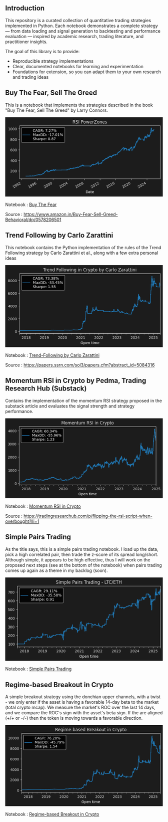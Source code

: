 ## Introduction

This repository is a curated collection of quantitative trading strategies implemented in Python. Each notebook demonstrates a complete strategy — from data loading and signal generation to backtesting and performance evaluation — inspired by academic research, trading literature, and practitioner insights.

The goal of this library is to provide:
- Reproducible strategy implementations
- Clear, documented notebooks for learning and experimentation
- Foundations for extension, so you can adapt them to your own research and trading ideas

## Buy The Fear, Sell The Greed 

This is a notebook that implements the strategies described in the book "Buy The Fear, Sell The Greed" by Larry Connors.

![Alt text](figures/rsi_powerzones.png)

Notebook : [Buy The Fear](https://github.com/chickenopoulos/strategy-library/blob/master/Buy%20The%20Fear.ipynb)

Source : https://www.amazon.in/Buy-Fear-Sell-Greed-Behavioral/dp/0578206501

## Trend Following by Carlo Zarattini

This notebook contains the Python implementation of the rules of the Trend Following strategy by Carlo Zarattini et al., along with a few extra personal ideas

![Alt text](figures/donchian_channels_by_carlo_zarattini.png)

Notebook : [Trend-Following by Carlo Zarattini](https://github.com/chickenopoulos/strategy-library/blob/master/Trend-Following%20by%20Carlo%20Zarattini.ipynb)

Source : https://papers.ssrn.com/sol3/papers.cfm?abstract_id=5084316

## Momentum RSI in Crypto by Pedma, Trading Research Hub (Substack)

Contains the implementation of the momentum RSI strategy proposed in the substack article and evaluates the signal strength and strategy performance.

![Alt text](figures/momentum_rsi_crypto_pedma.png)

Notebook : [Momentum RSI in Crypto](https://github.com/chickenopoulos/strategy-library/blob/master/Momentum%20RSI%20in%20Crypto%20-%20Trading%20Research%20Hub%2C%20Substack.ipynb)

Source : https://tradingresearchub.com/p/flipping-the-rsi-script-when-overbought?lli=1

## Simple Pairs Trading

As the title says, this is a simple pairs trading notebook. I load up the data, pick a high correlated pair, then trade the z-score of its spread long/short. Although simple, 
it appears to be high effective, thus I will work on the proposed next steps (see at the bottom of the notebook) when pairs trading comes up again as a theme in my backlog (soon).

![Alt text](figures/simple_pairs_trading_ltc_eth.png)

Notebook : [Simple Pairs Trading](https://github.com/chickenopoulos/strategy-library/blob/master/Simple%20Pairs%20Trading.ipynb)

## Regime-based Breakout in Crypto

A simple breakout strategy using the donchian upper channels, with a twist - we only enter if the asset is having a favorable 14-day beta to the market (total crypto mcap). We measure
the market's ROC over the last 14 days, and we compare the ROC's sign with the asset's beta sign. If the are aligned (+/+ or -/-) then the token is moving towards a favorable direction.

![Alt text](figures/regime_based_breakout_in_crypto.png)

Notebook : [Regime-based Breakout in Crypto](https://github.com/chickenopoulos/strategy-library/blob/master/Regime-based%20Breakout%20in%20Crypto.ipynb)